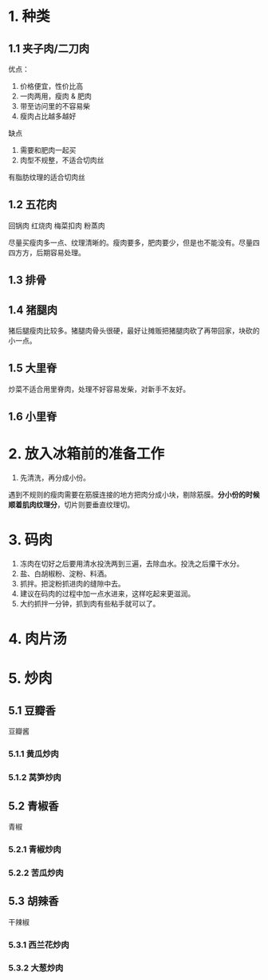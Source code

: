 # 1. 种类

## 1.1 夹子肉/二刀肉

优点：
1. 价格便宜，性价比高
2. 一肉两用，瘦肉 & 肥肉
3. 带至访问里的不容易柴
4. 瘦肉占比越多越好

缺点
1. 需要和肥肉一起买
2. 肉型不规整，不适合切肉丝

有脂肪纹理的适合切肉丝


## 1.2 五花肉

回锅肉 红烧肉 梅菜扣肉 粉蒸肉

尽量买瘦肉多一点、纹理清晰的。瘦肉要多，肥肉要少，但是也不能没有。尽量四四方方，后期容易处理。

## 1.3 排骨

## 1.4 猪腿肉

猪后腿瘦肉比较多。猪腿肉骨头很硬，最好让摊贩把猪腿肉砍了再带回家，块砍的小一点。

## 1.5 大里脊

炒菜不适合用里脊肉，处理不好容易发柴，对新手不友好。

## 1.6 小里脊

# 2. 放入冰箱前的准备工作

1. 先清洗，再分成小份。

遇到不规则的瘦肉需要在筋膜连接的地方把肉分成小块，剔除筋膜。**分小份的时候顺着肌肉纹理分**，切片则要垂直纹理切。

# 3. 码肉

1. 冻肉在切好之后要用清水投洗两到三遍，去除血水。投洗之后攥干水分。
2. 盐、白胡椒粉、淀粉、料酒。
3. 抓拌。把淀粉抓进肉的缝隙中去。
4. 建议在码肉的过程中加一点水进来，这样吃起来更滋润。
5. 大约抓拌一分钟，抓到肉有些粘手就可以了。

# 4. 肉片汤


# 5. 炒肉

## 5.1 豆瓣香

豆瓣酱

### 5.1.1 黄瓜炒肉

### 5.1.2 莴笋炒肉


## 5.2 青椒香

青椒

### 5.2.1 青椒炒肉

### 5.2.2 苦瓜炒肉

## 5.3 胡辣香

干辣椒

### 5.3.1 西兰花炒肉

### 5.3.2 大葱炒肉



